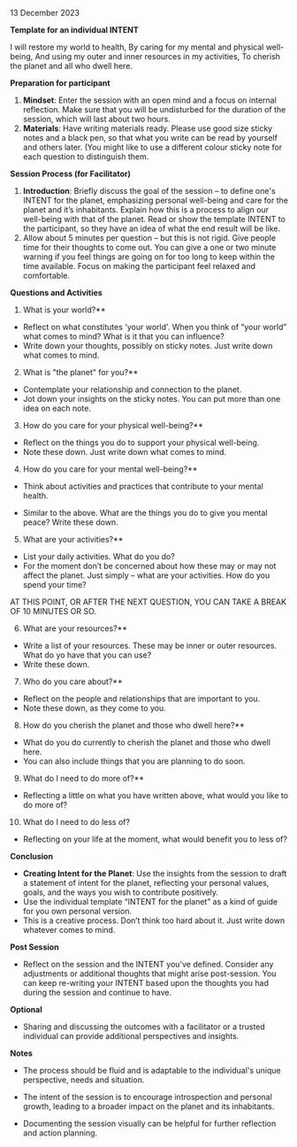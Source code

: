 13 December 2023

**Template for an individual INTENT**

I will restore my world to health,
By caring for my mental and physical well-being,
And using my outer and inner resources in my activities,
To cherish the planet and all who dwell here.

**Preparation for participant**

1. **Mindset**: Enter the session with an open mind and a focus on internal reflection.
Make sure that you will be undisturbed for the duration of the session, which will last
about two hours.
2. **Materials**: Have writing materials ready. Please use good size sticky notes and a
black pen, so that what you write can be read by yourself and others later. (You might
like to use a different colour sticky note for each question to distinguish them.

**Session Process (for Facilitator)**

1. **Introduction**: Briefly discuss the goal of the session – to define one's INTENT for
the planet, emphasizing personal well-being and care for the planet and it’s inhabitants.
Explain how this is a process to align our well-being with that of the planet. Read or
show the template INTENT to the participant, so they have an idea of what the end result
will be like.
2. Allow about 5 minutes per question – but this is not rigid. Give people time for their
thoughts to come out. You can give a one or two minute warning if you feel things are
going on for too long to keep within the time available. Focus on making the participant
feel relaxed and comfortable.

**Questions and Activities**

1. What is your world?**
- Reflect on what constitutes 'your world'. When you think of “your world” what comes
to mind? What is it that you can influence?
- Write down your thoughts, possibly on sticky notes. Just write down what comes to
mind.
2. What is "the planet" for you?**
- Contemplate your relationship and connection to the planet.
- Jot down your insights on the sticky notes. You can put more than one idea on each
note.
3. How do you care for your physical well-being?**
- Reflect on the things you do to support your physical well-being.
- Note these down. Just write down what comes to mind.
4. How do you care for your mental well-being?**
- Think about activities and practices that contribute to your mental health.


- Similar to the above. What are the things you do to give you mental peace? Write
these down.
5. What are your activities?**
- List your daily activities. What do you do?
- For the moment don’t be concerned about how these may or may not affect the
planet. Just simply – what are your activities. How do you spend your time?

AT THIS POINT, OR AFTER THE NEXT QUESTION, YOU CAN TAKE A BREAK OF 10
MINUTES OR SO.

6. What are your resources?**
- Write a list of your resources. These may be inner or outer resources. What do yo
have that you can use?
- Write these down.
7. Who do you care about?**
- Reflect on the people and relationships that are important to you.
- Note these down, as they come to you.
8. How do you cherish the planet and those who dwell here?**
- What do you do currently to cherish the planet and those who dwell here.
- You can also include things that you are planning to do soon.
9. What do I need to do more of?**
- Reflecting a little on what you have written above, what would you like to do more of?
10. What do I need to do less of?
- Reflecting on your life at the moment, what would benefit you to less of?

**Conclusion**

- **Creating Intent for the Planet**: Use the insights from the session to draft a statement
of intent for the planet, reflecting your personal values, goals, and the ways you wish to
contribute positively.
- Use the individual template “INTENT for the planet” as a kind of guide for you own
personal version.
- This is a creative process. Don’t think too hard about it. Just write down whatever
comes to mind.

**Post Session**

- Reflect on the session and the INTENT you've defined. Consider any adjustments or
additional thoughts that might arise post-session. You can keep re-writing your INTENT
based upon the thoughts you had during the session and continue to have.

**Optional**

- Sharing and discussing the outcomes with a facilitator or a trusted individual can
provide additional perspectives and insights.

**Notes**

- The process should be fluid and is adaptable to the individual's unique perspective,
needs and situation.


- The intent of the session is to encourage introspection and personal growth, leading to
a broader impact on the planet and its inhabitants.
- Documenting the session visually can be helpful for further reflection and action
planning.

<br><br>
